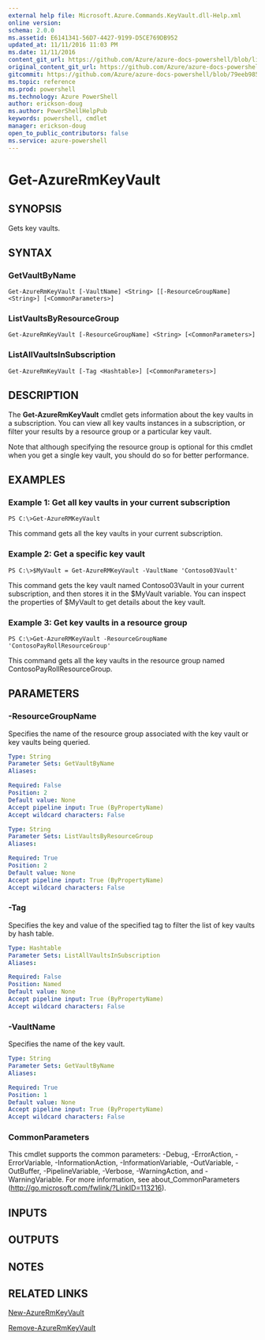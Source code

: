 ```yaml
---
external help file: Microsoft.Azure.Commands.KeyVault.dll-Help.xml
online version: 
schema: 2.0.0
ms.assetid: E6141341-56D7-4427-9199-D5CE769DB952
updated_at: 11/11/2016 11:03 PM
ms.date: 11/11/2016
content_git_url: https://github.com/Azure/azure-docs-powershell/blob/live/azureps-cmdlets-docs/ResourceManager/AzureRM.KeyVault/v2.1.0/Get-AzureRmKeyVault.md
original_content_git_url: https://github.com/Azure/azure-docs-powershell/blob/live/azureps-cmdlets-docs/ResourceManager/AzureRM.KeyVault/v2.1.0/Get-AzureRmKeyVault.md
gitcommit: https://github.com/Azure/azure-docs-powershell/blob/79eeb985ea480979357fb4695832a0c3d29a48bf/azureps-cmdlets-docs/ResourceManager/AzureRM.KeyVault/v2.1.0/Get-AzureRmKeyVault.md
ms.topic: reference
ms.prod: powershell
ms.technology: Azure PowerShell
author: erickson-doug
ms.author: PowerShellHelpPub
keywords: powershell, cmdlet
manager: erickson-doug
open_to_public_contributors: false
ms.service: azure-powershell
---
```


# Get-AzureRmKeyVault

## SYNOPSIS
Gets key vaults.

## SYNTAX

### GetVaultByName
```
Get-AzureRmKeyVault [-VaultName] <String> [[-ResourceGroupName] <String>] [<CommonParameters>]
```

### ListVaultsByResourceGroup
```
Get-AzureRmKeyVault [-ResourceGroupName] <String> [<CommonParameters>]
```

### ListAllVaultsInSubscription
```
Get-AzureRmKeyVault [-Tag <Hashtable>] [<CommonParameters>]
```

## DESCRIPTION
The **Get-AzureRmKeyVault** cmdlet gets information about the key vaults in a subscription.
You can view all key vaults instances in a subscription, or filter your results by a resource group or a particular key vault.

Note that although specifying the resource group is optional for this cmdlet when you get a single key vault, you should do so for better performance.

## EXAMPLES

### Example 1: Get all key vaults in your current subscription
```
PS C:\>Get-AzureRMKeyVault
```

This command gets all the key vaults in your current subscription.

### Example 2: Get a specific key vault
```
PS C:\>$MyVault = Get-AzureRMKeyVault -VaultName 'Contoso03Vault'
```

This command gets the key vault named Contoso03Vault in your current subscription, and then stores it in the $MyVault variable.
You can inspect the properties of $MyVault to get details about the key vault.

### Example 3: Get key vaults in a resource group
```
PS C:\>Get-AzureRMKeyVault -ResourceGroupName 'ContosoPayRollResourceGroup'
```

This command gets all the key vaults in the resource group named ContosoPayRollResourceGroup.

## PARAMETERS

### -ResourceGroupName
Specifies the name of the resource group associated with the key vault or key vaults being queried.

```yaml
Type: String
Parameter Sets: GetVaultByName
Aliases: 

Required: False
Position: 2
Default value: None
Accept pipeline input: True (ByPropertyName)
Accept wildcard characters: False
```

```yaml
Type: String
Parameter Sets: ListVaultsByResourceGroup
Aliases: 

Required: True
Position: 2
Default value: None
Accept pipeline input: True (ByPropertyName)
Accept wildcard characters: False
```

### -Tag
Specifies the key and value of the specified tag to filter the list of key vaults by hash table.

```yaml
Type: Hashtable
Parameter Sets: ListAllVaultsInSubscription
Aliases: 

Required: False
Position: Named
Default value: None
Accept pipeline input: True (ByPropertyName)
Accept wildcard characters: False
```

### -VaultName
Specifies the name of the key vault.

```yaml
Type: String
Parameter Sets: GetVaultByName
Aliases: 

Required: True
Position: 1
Default value: None
Accept pipeline input: True (ByPropertyName)
Accept wildcard characters: False
```

### CommonParameters
This cmdlet supports the common parameters: -Debug, -ErrorAction, -ErrorVariable, -InformationAction, -InformationVariable, -OutVariable, -OutBuffer, -PipelineVariable, -Verbose, -WarningAction, and -WarningVariable. For more information, see about_CommonParameters (http://go.microsoft.com/fwlink/?LinkID=113216).

## INPUTS

## OUTPUTS

## NOTES

## RELATED LINKS

[New-AzureRmKeyVault](xref:ResourceManager/AzureRM.KeyVault/v2.1.0/New-AzureRmKeyVault.md)

[Remove-AzureRmKeyVault](xref:ResourceManager/AzureRM.KeyVault/v2.1.0/Remove-AzureRmKeyVault.md)


